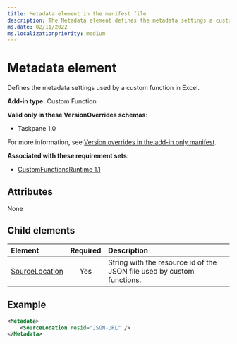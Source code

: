 ```yaml
---
title: Metadata element in the manifest file
description: The Metadata element defines the metadata settings a custom function uses in Excel.
ms.date: 02/11/2022
ms.localizationpriority: medium
---
```


# Metadata element

Defines the metadata settings used by a custom function in Excel.

**Add-in type:** Custom Function

**Valid only in these VersionOverrides schemas**:

- Taskpane 1.0

For more information, see [Version overrides in the add-in only manifest](/office/dev/add-ins/develop/xml-manifest-overview#version-overrides-in-the-manifest).

**Associated with these requirement sets**:

- [CustomFunctionsRuntime 1.1](../requirement-sets/excel/custom-functions-requirement-sets.md)

## Attributes

None

## Child elements

|  Element  |  Required  |  Description  |
|:-----|:-----:|:-----|
|  [SourceLocation](customfunctionssourcelocation.md)  |  Yes  | String with the resource id of the JSON file used by custom functions. |

## Example

```xml
<Metadata>
    <SourceLocation resid="JSON-URL" />
</Metadata>
```
